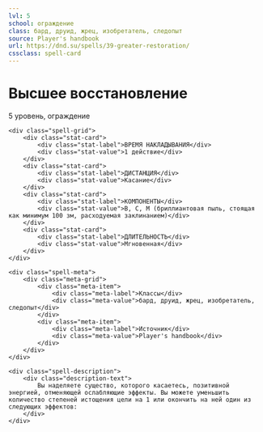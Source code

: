 ```yaml
---
lvl: 5
school: ограждение
class: бард, друид, жрец, изобретатель, следопыт
source: Player's handbook
url: https://dnd.su/spells/39-greater-restoration/
cssclass: spell-card
---
```


<div class="spell-container">
    <div class="spell-header">
        <h1 class="spell-name">Высшее восстановление</h1>
        <div class="spell-level">5 уровень, ограждение</div>
    </div>
    
    <div class="spell-grid">
        <div class="stat-card">
            <div class="stat-label">ВРЕМЯ НАКЛАДЫВАНИЯ</div>
            <div class="stat-value">1 действие</div>
        </div>
        <div class="stat-card">
            <div class="stat-label">ДИСТАНЦИЯ</div>
            <div class="stat-value">Касание</div>
        </div>
        <div class="stat-card">
            <div class="stat-label">КОМПОНЕНТЫ</div>
            <div class="stat-value">В, С, М (бриллиантовая пыль, стоящая как минимум 100 зм, расходуемая заклинанием)</div>
        </div>
        <div class="stat-card">
            <div class="stat-label">ДЛИТЕЛЬНОСТЬ</div>
            <div class="stat-value">Мгновенная</div>
        </div>
    </div>
    
    <div class="spell-meta">
        <div class="meta-grid">
            <div class="meta-item">
                <div class="meta-label">Классы</div>
                <div class="meta-value">бард, друид, жрец, изобретатель, следопыт</div>
            </div>
            <div class="meta-item">
                <div class="meta-label">Источник</div>
                <div class="meta-value">Player's handbook</div>
            </div>
        </div>
    </div>
    
    <div class="spell-description">
        <div class="description-text">
            Вы наделяете существо, которого касаетесь, позитивной энергией, отменяющей ослабляющие эффекты. Вы можете уменьшить количество степеней истощения цели на 1 или окончить на ней один из следующих эффектов:
        </div>
    </div>
</div>